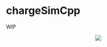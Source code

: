 
# chargeSimCpp
WIP

<div style="text-align:center"><img src="https://media.giphy.com/media/AtOvq8pI42YBBZvDFv/giphy.gif" /></div>
